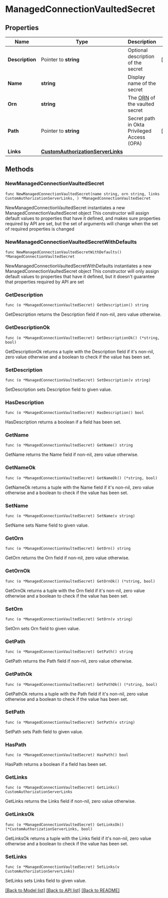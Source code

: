 # ManagedConnectionVaultedSecret

## Properties

Name | Type | Description | Notes
------------ | ------------- | ------------- | -------------
**Description** | Pointer to **string** | Optional description of the secret | [optional] 
**Name** | **string** | Display name of the secret | 
**Orn** | **string** | The [ORN](https://developer.okta.com/docs/api/openapi/okta-management/guides/roles/#okta-resource-name-orn) of the vaulted secret | 
**Path** | Pointer to **string** | Secret path in Okta Privileged Access (OPA) | [optional] 
**Links** | [**CustomAuthorizationServerLinks**](CustomAuthorizationServerLinks.md) |  | 

## Methods

### NewManagedConnectionVaultedSecret

`func NewManagedConnectionVaultedSecret(name string, orn string, links CustomAuthorizationServerLinks, ) *ManagedConnectionVaultedSecret`

NewManagedConnectionVaultedSecret instantiates a new ManagedConnectionVaultedSecret object
This constructor will assign default values to properties that have it defined,
and makes sure properties required by API are set, but the set of arguments
will change when the set of required properties is changed

### NewManagedConnectionVaultedSecretWithDefaults

`func NewManagedConnectionVaultedSecretWithDefaults() *ManagedConnectionVaultedSecret`

NewManagedConnectionVaultedSecretWithDefaults instantiates a new ManagedConnectionVaultedSecret object
This constructor will only assign default values to properties that have it defined,
but it doesn't guarantee that properties required by API are set

### GetDescription

`func (o *ManagedConnectionVaultedSecret) GetDescription() string`

GetDescription returns the Description field if non-nil, zero value otherwise.

### GetDescriptionOk

`func (o *ManagedConnectionVaultedSecret) GetDescriptionOk() (*string, bool)`

GetDescriptionOk returns a tuple with the Description field if it's non-nil, zero value otherwise
and a boolean to check if the value has been set.

### SetDescription

`func (o *ManagedConnectionVaultedSecret) SetDescription(v string)`

SetDescription sets Description field to given value.

### HasDescription

`func (o *ManagedConnectionVaultedSecret) HasDescription() bool`

HasDescription returns a boolean if a field has been set.

### GetName

`func (o *ManagedConnectionVaultedSecret) GetName() string`

GetName returns the Name field if non-nil, zero value otherwise.

### GetNameOk

`func (o *ManagedConnectionVaultedSecret) GetNameOk() (*string, bool)`

GetNameOk returns a tuple with the Name field if it's non-nil, zero value otherwise
and a boolean to check if the value has been set.

### SetName

`func (o *ManagedConnectionVaultedSecret) SetName(v string)`

SetName sets Name field to given value.


### GetOrn

`func (o *ManagedConnectionVaultedSecret) GetOrn() string`

GetOrn returns the Orn field if non-nil, zero value otherwise.

### GetOrnOk

`func (o *ManagedConnectionVaultedSecret) GetOrnOk() (*string, bool)`

GetOrnOk returns a tuple with the Orn field if it's non-nil, zero value otherwise
and a boolean to check if the value has been set.

### SetOrn

`func (o *ManagedConnectionVaultedSecret) SetOrn(v string)`

SetOrn sets Orn field to given value.


### GetPath

`func (o *ManagedConnectionVaultedSecret) GetPath() string`

GetPath returns the Path field if non-nil, zero value otherwise.

### GetPathOk

`func (o *ManagedConnectionVaultedSecret) GetPathOk() (*string, bool)`

GetPathOk returns a tuple with the Path field if it's non-nil, zero value otherwise
and a boolean to check if the value has been set.

### SetPath

`func (o *ManagedConnectionVaultedSecret) SetPath(v string)`

SetPath sets Path field to given value.

### HasPath

`func (o *ManagedConnectionVaultedSecret) HasPath() bool`

HasPath returns a boolean if a field has been set.

### GetLinks

`func (o *ManagedConnectionVaultedSecret) GetLinks() CustomAuthorizationServerLinks`

GetLinks returns the Links field if non-nil, zero value otherwise.

### GetLinksOk

`func (o *ManagedConnectionVaultedSecret) GetLinksOk() (*CustomAuthorizationServerLinks, bool)`

GetLinksOk returns a tuple with the Links field if it's non-nil, zero value otherwise
and a boolean to check if the value has been set.

### SetLinks

`func (o *ManagedConnectionVaultedSecret) SetLinks(v CustomAuthorizationServerLinks)`

SetLinks sets Links field to given value.



[[Back to Model list]](../README.md#documentation-for-models) [[Back to API list]](../README.md#documentation-for-api-endpoints) [[Back to README]](../README.md)


